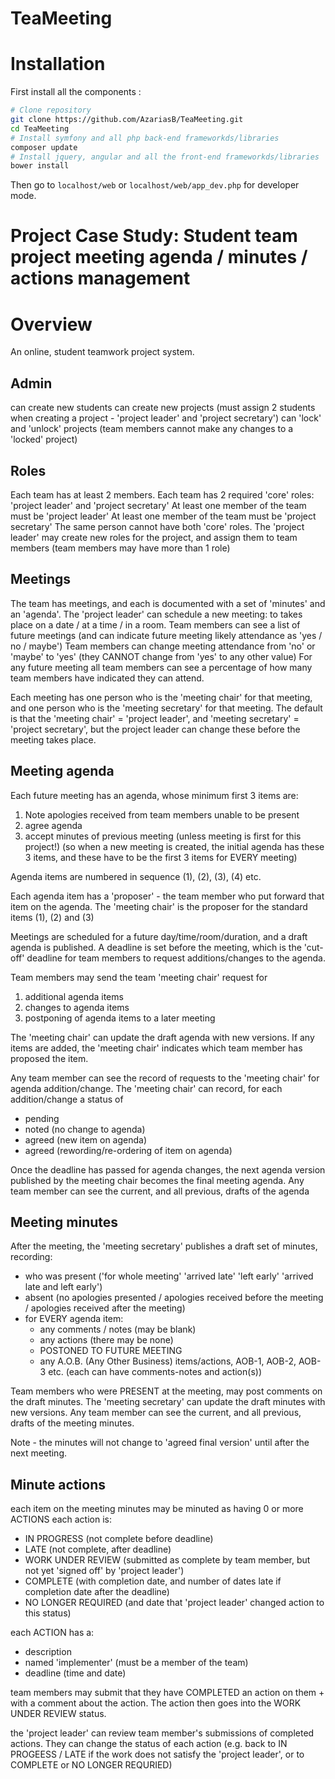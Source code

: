 TeaMeeting
=========

# Installation

First install all the components :
```bash
# Clone repository
git clone https://github.com/AzariasB/TeaMeeting.git
cd TeaMeeting
# Install symfony and all php back-end frameworkds/libraries
composer update
# Install jquery, angular and all the front-end frameworkds/libraries
bower install
```
Then go to `localhost/web` or `localhost/web/app_dev.php` for developer mode.


Project Case Study: Student team project meeting agenda / minutes / actions management
========================================================================================

# Overview

An online, student teamwork project system.

Admin
--
can create new students
can create new projects (must assign 2 students when creating a project - 'project leader' and 'project secretary')
can 'lock' and 'unlock' projects (team members cannot make any changes to a 'locked' project)

Roles
--
Each team has at least 2 members.
Each team has 2 required 'core' roles: 'project leader' and 'project secretary'
At least one member of the team must be 'project leader'
At least one member of the team must be 'project secretary'
The same person cannot have both 'core' roles.
The 'project leader' may create new roles for the project, and assign them to team members (team members may have more than 1 role)

Meetings
--
The team has meetings, and each is documented with a set of 'minutes' and an 'agenda'.
The 'project leader' can schedule a new meeting: to takes place on a date / at a time / in a room.
Team members can see a list of future meetings (and can indicate future meeting likely attendance as 'yes / no / maybe')
Team members can change meeting attendance from 'no' or 'maybe' to 'yes' (they CANNOT change from 'yes' to any other value)
For any future meeting all team members can see a percentage of how many team members have indicated they can attend.

Each meeting has one person who is the 'meeting chair' for that meeting, and one person who is the 'meeting secretary' for that meeting.
The default is that the 'meeting chair' = 'project leader', and 'meeting secretary' = 'project secretary', but the project leader can change these before the meeting takes place.

Meeting agenda
--
Each future meeting has an agenda, whose minimum first 3 items are:
1. Note apologies received from team members unable to be present
2. agree agenda
3. accept minutes of previous meeting (unless meeting is first for this project!)
(so when a new meeting is created, the initial agenda has these 3 items, and these have to be the first 3 items for EVERY meeting)

Agenda items are numbered in sequence (1), (2), (3), (4) etc.

Each agenda item has a 'proposer' - the team member who put forward that item on the agenda.
The 'meeting chair' is the proposer for the standard items (1), (2) and (3)

Meetings are scheduled for a future day/time/room/duration, and a draft agenda is published. A deadline is set before the meeting, which is the 'cut-off' deadline for team members to request additions/changes to the agenda.

Team members may send the team 'meeting chair' request for
1. additional agenda items
2. changes to agenda items
3. postponing of agenda items to a later meeting

The 'meeting chair' can update the draft agenda with new versions. If any items are added, the 'meeting chair' indicates which team member has proposed the item.

Any team member can see the record of requests to the 'meeting chair' for agenda addition/change.
The 'meeting chair' can record, for each addition/change a status of
* pending
* noted (no change to agenda)
* agreed (new item on agenda)
* agreed (rewording/re-ordering of item on agenda)

Once the deadline has passed for agenda changes, the next agenda version published by the meeting chair becomes the final meeting agenda.
Any team member can see the current, and all previous, drafts of the agenda

Meeting minutes
--
After the meeting, the 'meeting secretary' publishes a draft set of minutes, recording:
  - who was present ('for whole meeting' 'arrived late' 'left early' 'arrived late and left early')
  - absent (no apologies presented / apologies received before the meeting / apologies received after the meeting)
  - for EVERY agenda item:
      - any comments / notes (may be blank)
      - any actions (there may be none)
      - POSTONED TO FUTURE MEETING
      - any A.O.B. (Any Other Business) items/actions, AOB-1, AOB-2, AOB-3 etc. (each can have comments-notes and action(s))

Team members who were PRESENT at the meeting, may post comments on the draft minutes.
The 'meeting secretary' can update the draft minutes with new versions.
Any team member can see the current, and all previous, drafts of the meeting minutes.

Note - the minutes will not change to 'agreed final version' until after the next meeting.

Minute actions
--
each item on the meeting minutes may be minuted as having 0 or more ACTIONS
each action is:
- IN PROGRESS (not complete before deadline)
- LATE (not complete, after deadline)
- WORK UNDER REVIEW (submitted as complete by team member, but not yet 'signed off' by 'project leader')
- COMPLETE (with completion date, and number of dates late if completion date after the deadline)
- NO LONGER REQUIRED (and date that 'project leader' changed action to this status)

each ACTION has a:
- description
- named 'implementer' (must be a member of the team)
- deadline (time and date)

team members may submit that they have COMPLETED an action on them + with a comment about the action. The action then goes into the WORK UNDER REVIEW status.

the 'project leader' can review team member's submissions of completed actions. They can change the status of each action
(e.g. back to IN PROGEESS / LATE if the work does not satisfy the 'project leader', or to COMPLETE or NO LONGER REQURIED)
